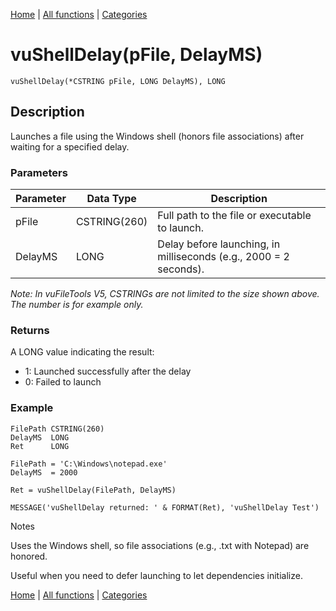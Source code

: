 [Home](../index.md) | [All functions](index.md) | [Categories](../categories/index.md)

# vuShellDelay(pFile, DelayMS)

```Prototype
vuShellDelay(*CSTRING pFile, LONG DelayMS), LONG
```


## Description
Launches a file using the Windows shell (honors file associations) after waiting for a specified delay.

### Parameters

| Parameter | Data Type    | Description                                                                 |
|-----------|--------------|-----------------------------------------------------------------------------|
| pFile     | CSTRING(260) | Full path to the file or executable to launch.                              |
| DelayMS   | LONG         | Delay before launching, in milliseconds (e.g., 2000 = 2 seconds).           |

_Note: In vuFileTools V5, CSTRINGs are not limited to the size shown above. The number is for example only._

### Returns
A LONG value indicating the result:

- 1: Launched successfully after the delay  
- 0: Failed to launch  

### Example

```Clarion
FilePath CSTRING(260)
DelayMS  LONG
Ret      LONG

FilePath = 'C:\Windows\notepad.exe'
DelayMS  = 2000

Ret = vuShellDelay(FilePath, DelayMS)

MESSAGE('vuShellDelay returned: ' & FORMAT(Ret), 'vuShellDelay Test')

```
Notes

Uses the Windows shell, so file associations (e.g., .txt with Notepad) are honored.

Useful when you need to defer launching to let dependencies initialize.

[Home](../index.md) | [All functions](index.md) | [Categories](../categories/index.md)
